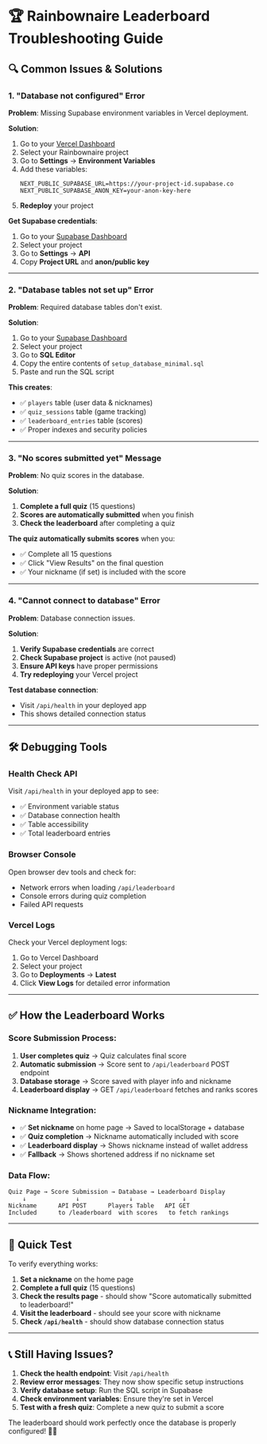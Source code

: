 # 🏆 Rainbownaire Leaderboard Troubleshooting Guide

## 🔍 **Common Issues & Solutions**

### **1. "Database not configured" Error**
**Problem**: Missing Supabase environment variables in Vercel deployment.

**Solution**:
1. Go to your [Vercel Dashboard](https://vercel.com/dashboard)
2. Select your Rainbownaire project
3. Go to **Settings** → **Environment Variables**
4. Add these variables:
   ```
   NEXT_PUBLIC_SUPABASE_URL=https://your-project-id.supabase.co
   NEXT_PUBLIC_SUPABASE_ANON_KEY=your-anon-key-here
   ```
5. **Redeploy** your project

**Get Supabase credentials**:
1. Go to your [Supabase Dashboard](https://supabase.com/dashboard)
2. Select your project
3. Go to **Settings** → **API**
4. Copy **Project URL** and **anon/public key**

---

### **2. "Database tables not set up" Error**
**Problem**: Required database tables don't exist.

**Solution**:
1. Go to your [Supabase Dashboard](https://supabase.com/dashboard)
2. Select your project
3. Go to **SQL Editor**
4. Copy the entire contents of `setup_database_minimal.sql`
5. Paste and run the SQL script

**This creates**:
- ✅ `players` table (user data & nicknames)
- ✅ `quiz_sessions` table (game tracking)
- ✅ `leaderboard_entries` table (scores)
- ✅ Proper indexes and security policies

---

### **3. "No scores submitted yet" Message**
**Problem**: No quiz scores in the database.

**Solution**:
1. **Complete a full quiz** (15 questions)
2. **Scores are automatically submitted** when you finish
3. **Check the leaderboard** after completing a quiz

**The quiz automatically submits scores** when you:
- ✅ Complete all 15 questions
- ✅ Click "View Results" on the final question
- ✅ Your nickname (if set) is included with the score

---

### **4. "Cannot connect to database" Error**
**Problem**: Database connection issues.

**Solution**:
1. **Verify Supabase credentials** are correct
2. **Check Supabase project** is active (not paused)
3. **Ensure API keys** have proper permissions
4. **Try redeploying** your Vercel project

**Test database connection**:
- Visit `/api/health` in your deployed app
- This shows detailed connection status

---

## 🛠️ **Debugging Tools**

### **Health Check API**
Visit `/api/health` in your deployed app to see:
- ✅ Environment variable status
- ✅ Database connection health
- ✅ Table accessibility
- ✅ Total leaderboard entries

### **Browser Console**
Open browser dev tools and check for:
- Network errors when loading `/api/leaderboard`
- Console errors during quiz completion
- Failed API requests

### **Vercel Logs**
Check your Vercel deployment logs:
1. Go to Vercel Dashboard
2. Select your project
3. Go to **Deployments** → **Latest**
4. Click **View Logs** for detailed error information

---

## ✅ **How the Leaderboard Works**

### **Score Submission Process**:
1. **User completes quiz** → Quiz calculates final score
2. **Automatic submission** → Score sent to `/api/leaderboard` POST endpoint
3. **Database storage** → Score saved with player info and nickname
4. **Leaderboard display** → GET `/api/leaderboard` fetches and ranks scores

### **Nickname Integration**:
- ✅ **Set nickname** on home page → Saved to localStorage + database
- ✅ **Quiz completion** → Nickname automatically included with score
- ✅ **Leaderboard display** → Shows nickname instead of wallet address
- ✅ **Fallback** → Shows shortened address if no nickname set

### **Data Flow**:
```
Quiz Page → Score Submission → Database → Leaderboard Display
    ↓              ↓              ↓              ↓
Nickname      API POST      Players Table   API GET
Included      to /leaderboard  with scores   to fetch rankings
```

---

## 🚀 **Quick Test**

To verify everything works:

1. **Set a nickname** on the home page
2. **Complete a full quiz** (15 questions)
3. **Check the results page** - should show "Score automatically submitted to leaderboard!"
4. **Visit the leaderboard** - should see your score with nickname
5. **Check `/api/health`** - should show database connection status

---

## 📞 **Still Having Issues?**

1. **Check the health endpoint**: Visit `/api/health`
2. **Review error messages**: They now show specific setup instructions
3. **Verify database setup**: Run the SQL script in Supabase
4. **Check environment variables**: Ensure they're set in Vercel
5. **Test with a fresh quiz**: Complete a new quiz to submit a score

The leaderboard should work perfectly once the database is properly configured! 🌈✨
